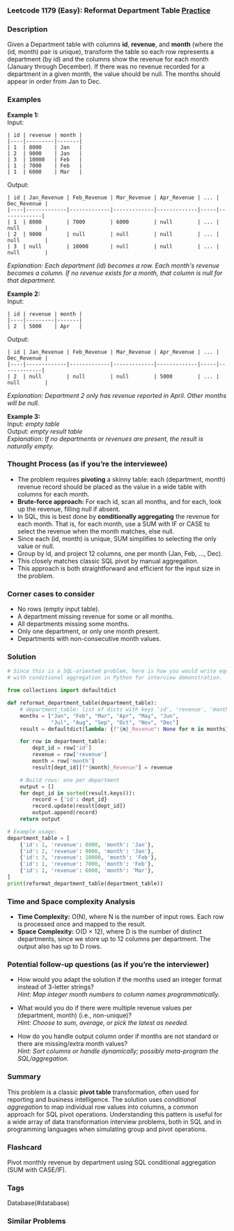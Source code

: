### Leetcode 1179 (Easy): Reformat Department Table [Practice](https://leetcode.com/problems/reformat-department-table)

### Description  
Given a Department table with columns **id**, **revenue**, and **month** (where the (id, month) pair is unique), transform the table so each row represents a department (by id) and the columns show the revenue for each month (January through December). If there was no revenue recorded for a department in a given month, the value should be null. The months should appear in order from Jan to Dec.

### Examples  

**Example 1:**  
Input:  
```
| id | revenue | month |
|----|---------|-------|
| 1  | 8000    | Jan   |
| 2  | 9000    | Jan   |
| 3  | 10000   | Feb   |
| 1  | 7000    | Feb   |
| 1  | 6000    | Mar   |
```
Output:  
```
| id | Jan_Revenue | Feb_Revenue | Mar_Revenue | Apr_Revenue | ... | Dec_Revenue |
|----|-------------|-------------|-------------|-------------|-----|-------------|
| 1  | 8000        | 7000        | 6000        | null        | ... | null        |
| 2  | 9000        | null        | null        | null        | ... | null        |
| 3  | null        | 10000       | null        | null        | ... | null        |
```
*Explanation: Each department (id) becomes a row. Each month's revenue becomes a column. If no revenue exists for a month, that column is null for that department.*

**Example 2:**  
Input:  
```
| id | revenue | month |
|----|---------|-------|
| 2  | 5000    | Apr   |
```
Output:  
```
| id | Jan_Revenue | Feb_Revenue | Mar_Revenue | Apr_Revenue | ... | Dec_Revenue |
|----|-------------|-------------|-------------|-------------|-----|-------------|
| 2  | null        | null        | null        | 5000        | ... | null        |
```
*Explanation: Department 2 only has revenue reported in April. Other months will be null.*

**Example 3:**  
Input: *empty table*  
Output: *empty result table*  
*Explanation: If no departments or revenues are present, the result is naturally empty.*

### Thought Process (as if you’re the interviewee)  
- The problem requires **pivoting** a skinny table: each (department, month) revenue record should be placed as the value in a wide table with columns for each month.
- **Brute-force approach:** For each id, scan all months, and for each, look up the revenue, filling null if absent.
- In SQL, this is best done by **conditionally aggregating** the revenue for each month. That is, for each month, use a SUM with IF or CASE to select the revenue when the month matches, else null.
- Since each (id, month) is unique, SUM simplifies to selecting the only value or null.
- Group by id, and project 12 columns, one per month (Jan, Feb, ..., Dec).
- This closely matches classic SQL pivot by manual aggregation.
- This approach is both straightforward and efficient for the input size in the problem.

### Corner cases to consider  
- No rows (empty input table).
- A department missing revenue for some or all months.
- All departments missing some months.
- Only one department, or only one month present.
- Departments with non-consecutive month values.

### Solution

```python
# Since this is a SQL-oriented problem, here is how you would write equivalent logic
# with conditional aggregation in Python for interview demonstration.

from collections import defaultdict

def reformat_department_table(department_table):
    # department_table: list of dicts with keys 'id', 'revenue', 'month'
    months = ["Jan", "Feb", "Mar", "Apr", "May", "Jun", 
              "Jul", "Aug", "Sep", "Oct", "Nov", "Dec"]
    result = defaultdict(lambda: {f"{m}_Revenue": None for m in months})

    for row in department_table:
        dept_id = row['id']
        revenue = row['revenue']
        month = row['month']
        result[dept_id][f"{month}_Revenue"] = revenue

    # Build rows: one per department
    output = []
    for dept_id in sorted(result.keys()):
        record = {'id': dept_id}
        record.update(result[dept_id])
        output.append(record)
    return output

# Example usage:
department_table = [
    {'id': 1, 'revenue': 8000, 'month': 'Jan'},
    {'id': 2, 'revenue': 9000, 'month': 'Jan'},
    {'id': 3, 'revenue': 10000, 'month': 'Feb'},
    {'id': 1, 'revenue': 7000, 'month': 'Feb'},
    {'id': 1, 'revenue': 6000, 'month': 'Mar'},
]
print(reformat_department_table(department_table))
```

### Time and Space complexity Analysis  

- **Time Complexity:** O(N), where N is the number of input rows. Each row is processed once and mapped to the result.
- **Space Complexity:** O(D × 12), where D is the number of distinct departments, since we store up to 12 columns per department. The output also has up to D rows.

### Potential follow-up questions (as if you’re the interviewer)  

- How would you adapt the solution if the months used an integer format instead of 3-letter strings?  
  *Hint: Map integer month numbers to column names programmatically.*

- What would you do if there were multiple revenue values per (department, month) (i.e., non-unique)?  
  *Hint: Choose to sum, average, or pick the latest as needed.*

- How do you handle output column order if months are not standard or there are missing/extra month values?  
  *Hint: Sort columns or handle dynamically; possibly meta-program the SQL/aggregation.*

### Summary
This problem is a classic **pivot table** transformation, often used for reporting and business intelligence. The solution uses *conditional aggregation* to map individual row values into columns, a common approach for SQL pivot operations. Understanding this pattern is useful for a wide array of data transformation interview problems, both in SQL and in programming languages when simulating group and pivot operations.


### Flashcard
Pivot monthly revenue by department using SQL conditional aggregation (SUM with CASE/IF).

### Tags
Database(#database)

### Similar Problems
